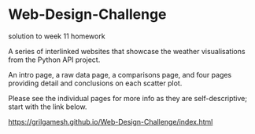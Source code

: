 # Web-Design-Challenge
solution to week 11 homework

A series of interlinked websites that showcase the weather visualisations from the Python API project. 

An intro page, a raw data page, a comparisons page, and four pages providing detail and conclusions on each scatter plot.

Please see the individual pages for more info as they are self-descriptive; start with the link below.

https://grilgamesh.github.io/Web-Design-Challenge/index.html

